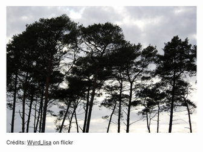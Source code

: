 ![Maëlys](/images/2022-05-20.jpg)

Crédits: [Wyrd_lisa](https://www.flickr.com/people/155364529@N03/) on flickr